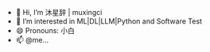 - 👋 Hi, I’m 沐星辞 | muxingci
- 🌱 I’m interested in ML|DL|LLM|Python and Software Test
- 😄 Pronouns: 小白
- 📫 @me...
